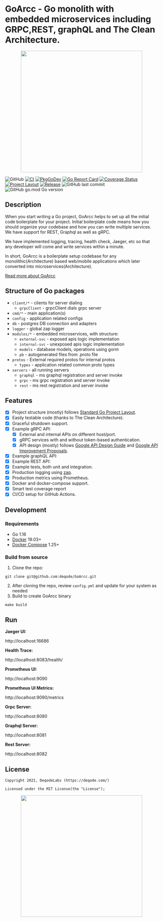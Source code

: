 # GoArcc - Go monolith with embedded microservices including GRPC,REST, graphQL and The Clean Architecture.

<p align="center"><img src="https://deqode.github.io/GoArcc/img/logo.svg" width="400"></p>

![GitHub](https://img.shields.io/github/license/deqode/GoArcc)
[![CI](https://github.com/deqode/GoArcc/actions/workflows/go.yml/badge.svg)](https://github.com/deqode/GoArcc/actions/workflows/go.yml)
[![PkgGoDev](https://pkg.go.dev/badge/github.com/deqode/GoArcc)](https://pkg.go.dev/github.com/github.com/deqode/GoArcc)
[![Go Report Card](https://goreportcard.com/badge/github.com/deqode/GoArcc)](https://goreportcard.com/report/github.com/deqode/GoArcc)
[![Coverage Status](https://coveralls.io/repos/github/deqode/github.com/deqode/GoArcc/badge.svg?branch=master)](https://coveralls.io/github/deqode/goarcc?branch=boilerplate)
[![Project Layout](https://img.shields.io/badge/Standard%20Go-Project%20Layout-informational)](https://github.com/golang-standards/project-layout)
[![Release](https://img.shields.io/github/v/release/deqode/GoArcc)](https://github.com/deqode/GoArcc/releases/latest)
![GitHub last commit](https://img.shields.io/github/last-commit/deqode/codeanalyser)
![GitHub go.mod Go version](https://img.shields.io/github/go-mod/go-version/deqode/GoArcc)

## Description
When you start writing a Go project, GoArcc helps to set up all the initial code boilerplate for your project. Initial boilerplate code means how you should organize your codebase and how you can write multiple services. We have support for REST, Graphql as well as gRPC.

We have implemented logging, tracing, health check, Jaeger, etc so that any developer will come and write services within a minute.

In short, GoArcc is a boilerplate setup codebase for any monolithic(Architecture) based web/mobile applications which later converted into microservices(Architecture).

[Read more about GoArcc](https://deqode.github.io/GoArcc/)

## Structure of Go packages

- `client/*` - clients for server dialing
  - `grpcClient` - grpcClient dials grpc server
- `cmd/*` - main application(s)
- `config` - application related configs
- `db` -   postgres DB connection and adapters
- `logger` - global zap logger
- `modules/*` - embedded microservices, with structure:
  - `external-svc` - exposed apis logic implementation
  - `internal-svc` - unexposed apis logic implementation
  - `models` - database models, operations using gorm
  - `pb` - autogenerated files from .proto file
- `protos` - External required protos for internal protos
  - `types` - application related common proto types
- `servers` - all running servers
  - `graphql` - ms graphql registration and server invoke
  - `grpc` - ms grpc registration and server invoke
  - `rest` - ms rest registration and server invoke
## Features

- [X] Project structure (mostly) follows
  [Standard Go Project Layout](https://github.com/golang-standards/project-layout).
- [X] Easily testable code (thanks to The Clean Architecture).
- [X] Graceful shutdown support.
- [X] Example gRPC API:
  - [X] External and internal APIs on different host/port.
  - [X] gRPC services with and without token-based authentication.
  - [X] API design (mostly) follows
    [Google API Design Guide](https://cloud.google.com/apis/design) and
    [Google API Improvement Proposals](https://google.aip.dev/).
- [X] Example graphQL API:
- [X] Example REST API:
- [X] Example tests, both unit and integration.
- [X] Production logging using [zap](https://github.com/uber-go/zap).
- [X] Production metrics using Prometheus.
- [X] Docker and docker-compose support.
- [X] Smart test coverage report
- [X] CI/CD setup for GitHub Actions.

## Development

### Requirements

- Go 1.16
- [Docker](https://docs.docker.com/install/) 19.03+
- [Docker Compose](https://docs.docker.com/compose/install/) 1.25+

### Build from source

1. Clone the repo:
```
git clone git@github.com:deqode/GoArcc.git
```
2. After cloning the repo, review `config.yml` and update for your system as needed
3. Build to create GoArcc binary
```
make build
```


## Run

**Jaeger UI:**

http://localhost:16686

**Health Trace:**

http://localhost:8083/health/

**Prometheus UI:**

http://localhost:9090

**Prometheus UI Metrics:**

http://localhost:9090/metrics

**Grpc Server:**

http://localhost:8080

**Graphql Server:**

http://localhost:8081

**Rest Server:**

http://localhost:8082


## License
```
Copyright 2021, DeqodeLabs (https://deqode.com/)

Licensed under the MIT License(the "License");

```
<p align="center"><img src="https://deqode.com/wp-content/uploads/presskit-logo.png" width="400"></p>
